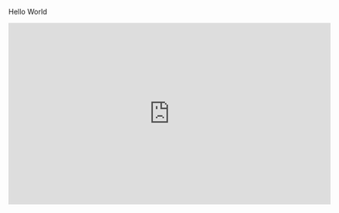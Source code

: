 Hello World

<iframe src="https://xrs66-my.sharepoint.com/personal/pale_xrs66_onmicrosoft_com/_layouts/15/embed.aspx?UniqueId=9b505af9-05ff-40a1-8741-5cb57561eb75" width="640" height="360" frameborder="0" scrolling="no" allowfullscreen title="lotus.white.s1.web72.264-pahe.ph"></iframe>
